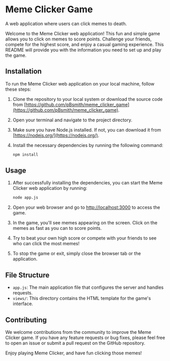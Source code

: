 # Meme Clicker Game

A web application where users can click memes to death.

Welcome to the Meme Clicker web application! This fun and simple game allows you to click on memes to score points. Challenge your friends, compete for the highest score, and enjoy a casual gaming experience. This README will provide you with the information you need to set up and play the game.

## Installation

To run the Meme Clicker web application on your local machine, follow these steps:

1. Clone the repository to your local system or download the source code from [https://github.com/pBsmith/meme_clicker_game](https://github.com/pBsmith/meme_clicker_game).

2. Open your terminal and navigate to the project directory.

3. Make sure you have Node.js installed. If not, you can download it from [https://nodejs.org/](https://nodejs.org/).

4. Install the necessary dependencies by running the following command:

   ```bash
   npm install
   ```

## Usage

1. After successfully installing the dependencies, you can start the Meme Clicker web application by running:

   ```bash
   node app.js
   ```

2. Open your web browser and go to [http://localhost:3000](http://localhost:3000) to access the game.

3. In the game, you'll see memes appearing on the screen. Click on the memes as fast as you can to score points.

4. Try to beat your own high score or compete with your friends to see who can click the most memes!

5. To stop the game or exit, simply close the browser tab or the application.

## File Structure

- `app.js`: The main application file that configures the server and handles requests.
- `views/`: This directory contains the HTML template for the game's interface.

## Contributing

We welcome contributions from the community to improve the Meme Clicker game. If you have any feature requests or bug fixes, please feel free to open an issue or submit a pull request on the GitHub repository.


Enjoy playing Meme Clicker, and have fun clicking those memes!
